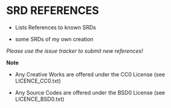 # SRD REFERENCES

* Lists References to known SRDs

* some SRDs of my own creation

*Please use the issue tracker to submit new references!*

**Note**

* Any Creative Works are offered under the CC0 License (see LICENCE_CC0.txt)

* Any Source Codes are offered under the BSD0 License (see LICENCE_BSD0.txt)